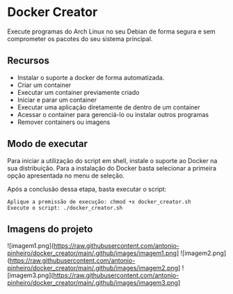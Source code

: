 # Docker Creator

Execute programas do Arch Linux no seu Debian de forma segura e sem comprometer os pacotes do seu sistema principal. 

## Recursos

- Instalar o suporte a docker de forma automatizada.
- Criar um container
- Executar um container previamente criado
- Iniciar e parar um container
- Executar uma aplicação diretamente de dentro de um container
- Acessar o container para gerenciá-lo ou instalar outros programas
- Remover containers ou imagens


## Modo de executar

Para iniciar a utilização do script em shell, instale o suporte ao Docker na sua distribuição.
Para a instalação do Docker basta selecionar a primeira opção apresentada no menu de seleção.

Após a conclusão dessa etapa, basta executar o script:

```
Aplique a premissão de execução: chmod +x docker_creator.sh
Execute o script: ./docker_creator.sh
```
## Imagens do projeto

![imagem1.png](https://raw.githubusercontent.com/antonio-pinheiro/docker_creator/main/.github/images/imagem1.png]
![imagem2.png](https://raw.githubusercontent.com/antonio-pinheiro/docker_creator/main/.github/images/imagem2.png]
![imagem3.png](https://raw.githubusercontent.com/antonio-pinheiro/docker_creator/main/.github/images/imagem3.png]